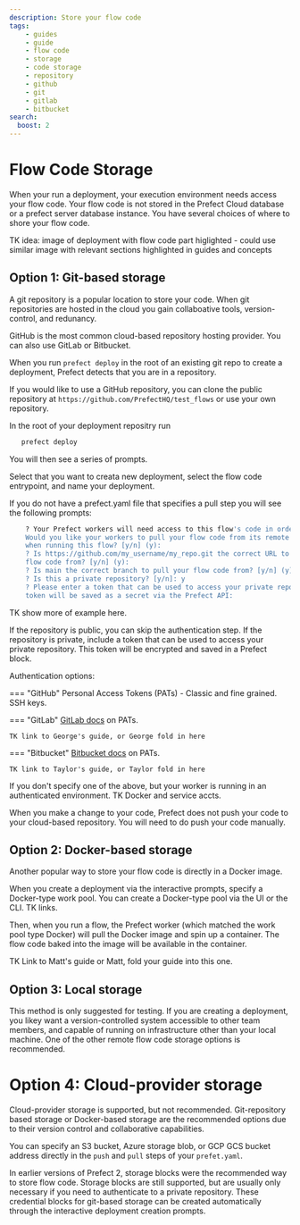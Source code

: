 ```yaml
---
description: Store your flow code
tags:
    - guides
    - guide
    - flow code
    - storage
    - code storage
    - repository
    - github
    - git
    - gitlab
    - bitbucket
search:
  boost: 2
---
```


# Flow Code Storage

When your run a deployment, your execution environment needs access your flow code. Your flow code is not stored in the Prefect Cloud database or a prefect server database instance. You have several choices of where to shore your flow code.

TK idea: image of deployment with flow code part higlighted - could use similar image with relevant sections highlighted in guides and concepts

## Option 1: Git-based storage

A git repository is a popular location to store your code. When git repositories are hosted in the cloud you gain collaboative tools, version-control, and redunancy.

GitHub is the most common cloud-based repository hosting provider. You can also use GitLab or Bitbucket.

When you run `prefect deploy` in the root of an existing git repo to create a deployment, Prefect detects that you are in a repository.

If you would like to use a GitHub repository, you can clone the public repository at `https://github.com/PrefectHQ/test_flows` or use your own repository.

In the root of your deployment repositry run

 ```bash
    prefect deploy
```

You will then see a series of prompts.

Select that you want to creata new deployment, select the flow code entrypoint, and name your deployment.


 If you do not have a prefect.yaml file that specifies a pull step you will see the following prompts:

```bash
    ? Your Prefect workers will need access to this flow's code in order to run it. 
    Would you like your workers to pull your flow code from its remote repository 
    when running this flow? [y/n] (y): 
    ? Is https://github.com/my_username/my_repo.git the correct URL to pull your 
    flow code from? [y/n] (y): 
    ? Is main the correct branch to pull your flow code from? [y/n] (y): 
    ? Is this a private repository? [y/n]: y
    ? Please enter a token that can be used to access your private repository. This 
    token will be saved as a secret via the Prefect API:
```

TK show more of example here.

If the repository is public, you can skip the authentication step. If the repository is private, include a token that can be used to access your private repository. This token will be encrypted and saved in a Prefect block.

Authentication options:

=== "GitHub"
   Personal Access Tokens (PATs) - Classic and fine grained.
    SSH keys.

=== "GitLab"
   [GitLab docs](https://docs.gitlab.com/ee/user/profile/personal_access_tokens.html) on PATs. 

    TK link to George's guide, or George fold in here

=== "Bitbucket"
    [Bitbucket docs](https://confluence.atlassian.com/bitbucketserver072/personal-access-tokens-1005335924.html) on PATs.

    TK link to Taylor's guide, or Taylor fold in here

If you don't specify one of the above, but your worker is running in an authenticated environment. TK Docker and service accts.

When you make a change to your code, Prefect does not push your code to your cloud-based repository. You will need to do push your code manually.

## Option 2: Docker-based storage

Another popular way to store your flow code is directly in a Docker image. 

When you create a deployment via the interactive prompts, specify a Docker-type work pool. You can create a Docker-type pool via the UI or the CLI. TK links. 

Then, when you run a flow, the Prefect worker (which matched the work pool type Docker) will pull the Docker image and spin up a container. The flow code baked into the image will be available in the container.

TK Link to Matt's guide or Matt, fold your guide into this one.

## Option 3: Local storage
This method is only suggested for testing. If you are creating a deployment, you likey want a version-controlled system accessible to other team members, and capable of running on infrastructure other than your local machine. One of the other remote flow code storage options is recommended.

# Option 4: Cloud-provider storage
Cloud-provider storage is supported, but not recommended. Git-repository based storage or Docker-based storage are the recommended options due to their version control and collaborative capabilities. 

You can specify an S3 bucket, Azure storage blob, or GCP GCS bucket address directly in the `push` and `pull` steps of your `prefet.yaml`. 

In earlier versions of Prefect 2, storage blocks were the recommended way to store flow code. Storage blocks are still supported, but are usually only necessary if you need to authenticate to a private repository. These credential blocks for git-based storage can be created automatically through the interactive deployment creation prompts.
